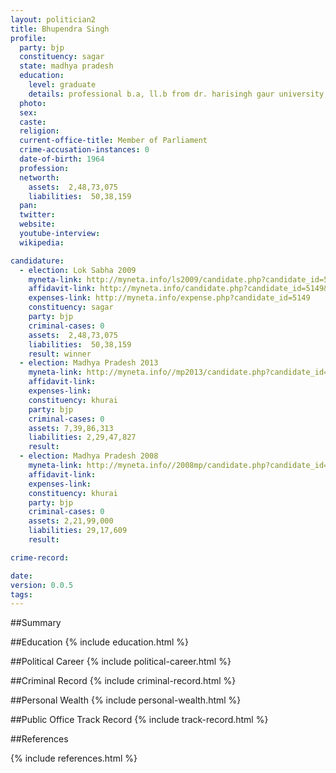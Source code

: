 ```yaml
---
layout: politician2
title: Bhupendra Singh
profile: 
  party: bjp
  constituency: sagar
  state: madhya pradesh
  education: 
    level: graduate
    details: professional b.a, ll.b from dr. harisingh gaur university,sagar,m.p.
  photo: 
  sex: 
  caste: 
  religion: 
  current-office-title: Member of Parliament
  crime-accusation-instances: 0
  date-of-birth: 1964
  profession: 
  networth: 
    assets:  2,48,73,075
    liabilities:  50,38,159
  pan: 
  twitter: 
  website: 
  youtube-interview: 
  wikipedia: 

candidature: 
  - election: Lok Sabha 2009
    myneta-link: http://myneta.info/ls2009/candidate.php?candidate_id=5149
    affidavit-link: http://myneta.info/candidate.php?candidate_id=5149&scan=original
    expenses-link: http://myneta.info/expense.php?candidate_id=5149
    constituency: sagar 
    party: bjp
    criminal-cases: 0
    assets:  2,48,73,075
    liabilities:  50,38,159
    result: winner 
  - election: Madhya Pradesh 2013
    myneta-link: http://myneta.info//mp2013/candidate.php?candidate_id=420
    affidavit-link: 
    expenses-link: 
    constituency: khurai 
    party: bjp
    criminal-cases: 0
    assets: 7,39,86,313
    liabilities: 2,29,47,827
    result:  
  - election: Madhya Pradesh 2008
    myneta-link: http://myneta.info//2008mp/candidate.php?candidate_id=336
    affidavit-link: 
    expenses-link: 
    constituency: khurai 
    party: bjp
    criminal-cases: 0
    assets: 2,21,99,000
    liabilities: 29,17,609
    result:  

crime-record: 

date: 
version: 0.0.5
tags: 
---
```

##Summary


##Education
{% include education.html %}


##Political Career
{% include political-career.html %}


##Criminal Record
{% include criminal-record.html %}


##Personal Wealth
{% include personal-wealth.html %}


##Public Office Track Record
{% include track-record.html %}


##References


{% include references.html %}